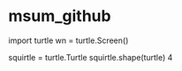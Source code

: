 # msum_github
import turtle
wn = turtle.Screen()

squirtle = turtle.Turtle
squirtle.shape(turtle)
 4
